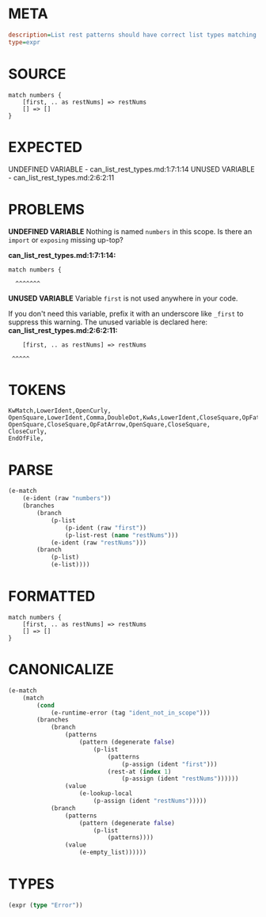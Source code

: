 # META
~~~ini
description=List rest patterns should have correct list types matching element types
type=expr
~~~
# SOURCE
~~~roc
match numbers {
    [first, .. as restNums] => restNums
    [] => []
}
~~~
# EXPECTED
UNDEFINED VARIABLE - can_list_rest_types.md:1:7:1:14
UNUSED VARIABLE - can_list_rest_types.md:2:6:2:11
# PROBLEMS
**UNDEFINED VARIABLE**
Nothing is named `numbers` in this scope.
Is there an `import` or `exposing` missing up-top?

**can_list_rest_types.md:1:7:1:14:**
```roc
match numbers {
```
      ^^^^^^^


**UNUSED VARIABLE**
Variable `first` is not used anywhere in your code.

If you don't need this variable, prefix it with an underscore like `_first` to suppress this warning.
The unused variable is declared here:
**can_list_rest_types.md:2:6:2:11:**
```roc
    [first, .. as restNums] => restNums
```
     ^^^^^


# TOKENS
~~~zig
KwMatch,LowerIdent,OpenCurly,
OpenSquare,LowerIdent,Comma,DoubleDot,KwAs,LowerIdent,CloseSquare,OpFatArrow,LowerIdent,
OpenSquare,CloseSquare,OpFatArrow,OpenSquare,CloseSquare,
CloseCurly,
EndOfFile,
~~~
# PARSE
~~~clojure
(e-match
	(e-ident (raw "numbers"))
	(branches
		(branch
			(p-list
				(p-ident (raw "first"))
				(p-list-rest (name "restNums")))
			(e-ident (raw "restNums")))
		(branch
			(p-list)
			(e-list))))
~~~
# FORMATTED
~~~roc
match numbers {
	[first, .. as restNums] => restNums
	[] => []
}
~~~
# CANONICALIZE
~~~clojure
(e-match
	(match
		(cond
			(e-runtime-error (tag "ident_not_in_scope")))
		(branches
			(branch
				(patterns
					(pattern (degenerate false)
						(p-list
							(patterns
								(p-assign (ident "first")))
							(rest-at (index 1)
								(p-assign (ident "restNums"))))))
				(value
					(e-lookup-local
						(p-assign (ident "restNums")))))
			(branch
				(patterns
					(pattern (degenerate false)
						(p-list
							(patterns))))
				(value
					(e-empty_list))))))
~~~
# TYPES
~~~clojure
(expr (type "Error"))
~~~
